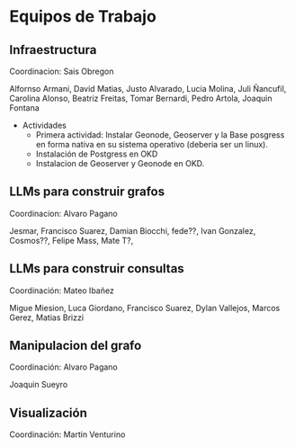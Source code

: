 # Equipos de Trabajo

## Infraestructura
Coordinacion: Sais Obregon

Alfornso Armani, David Matias, Justo Alvarado, Lucia Molina, Juli Ñancufil, Carolina Alonso, Beatriz Freitas, Tomar Bernardi, Pedro Artola, Joaquin Fontana
* Actividades
  * Primera actividad: Instalar Geonode, Geoserver y la Base posgress en forma nativa en su sistema operativo (deberia ser un linux).
  * Instalación de Postgress en OKD
  * Instalacion de Geoserver y Geonode en OKD.

## LLMs para construir grafos
Coordinacion: Alvaro Pagano

Jesmar, Francisco Suarez, Damian Biocchi, fede??, Ivan Gonzalez, Cosmos??, Felipe Mass, Mate T?, 

## LLMs para construir consultas
Coordinación: Mateo Ibañez

Migue Miesion, Luca Giordano, Francisco Suarez, Dylan Vallejos, Marcos Gerez, Matias Brizzi

## Manipulacion del grafo
Coordinación: Alvaro Pagano

Joaquin Sueyro

## Visualización
Coordinación: Martin Venturino


